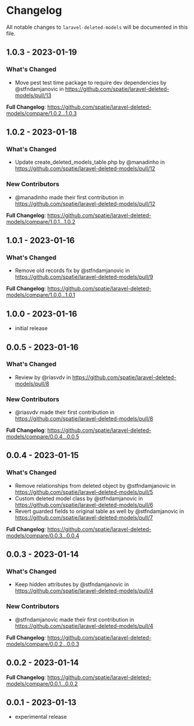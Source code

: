 # Changelog

All notable changes to `laravel-deleted-models` will be documented in this file.

## 1.0.3 - 2023-01-19

### What's Changed

- Move pest test time package to require dev dependencies by @stfndamjanovic in https://github.com/spatie/laravel-deleted-models/pull/13

**Full Changelog**: https://github.com/spatie/laravel-deleted-models/compare/1.0.2...1.0.3

## 1.0.2 - 2023-01-18

### What's Changed

- Update create_deleted_models_table.php by @manadinho in https://github.com/spatie/laravel-deleted-models/pull/12

### New Contributors

- @manadinho made their first contribution in https://github.com/spatie/laravel-deleted-models/pull/12

**Full Changelog**: https://github.com/spatie/laravel-deleted-models/compare/1.0.1...1.0.2

## 1.0.1 - 2023-01-16

### What's Changed

- Remove old records fix by @stfndamjanovic in https://github.com/spatie/laravel-deleted-models/pull/9

**Full Changelog**: https://github.com/spatie/laravel-deleted-models/compare/1.0.0...1.0.1

## 1.0.0 - 2023-01-16

- initial release

## 0.0.5 - 2023-01-16

### What's Changed

- Review by @riasvdv in https://github.com/spatie/laravel-deleted-models/pull/8

### New Contributors

- @riasvdv made their first contribution in https://github.com/spatie/laravel-deleted-models/pull/8

**Full Changelog**: https://github.com/spatie/laravel-deleted-models/compare/0.0.4...0.0.5

## 0.0.4 - 2023-01-15

### What's Changed

- Remove relationships from deleted object by @stfndamjanovic in https://github.com/spatie/laravel-deleted-models/pull/5
- Custom deleted model class by @stfndamjanovic in https://github.com/spatie/laravel-deleted-models/pull/6
- Revert guarded fields to original table as well by @stfndamjanovic in https://github.com/spatie/laravel-deleted-models/pull/7

**Full Changelog**: https://github.com/spatie/laravel-deleted-models/compare/0.0.3...0.0.4

## 0.0.3 - 2023-01-14

### What's Changed

- Keep hidden attributes by @stfndamjanovic in https://github.com/spatie/laravel-deleted-models/pull/4

### New Contributors

- @stfndamjanovic made their first contribution in https://github.com/spatie/laravel-deleted-models/pull/4

**Full Changelog**: https://github.com/spatie/laravel-deleted-models/compare/0.0.2...0.0.3

## 0.0.2 - 2023-01-14

**Full Changelog**: https://github.com/spatie/laravel-deleted-models/compare/0.0.1...0.0.2

## 0.0.1 - 2023-01-13

- experimental release
